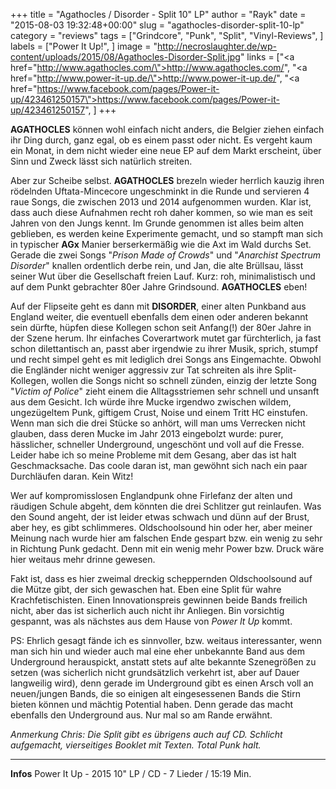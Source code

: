 +++
title = "Agathocles / Disorder - Split 10\" LP"
author = "Rayk"
date = "2015-08-03 19:32:48+00:00"
slug = "agathocles-disorder-split-10-lp"
category = "reviews"
tags = ["Grindcore", "Punk", "Split", "Vinyl-Reviews", ]
labels = ["Power It Up!", ]
image = "http://necroslaughter.de/wp-content/uploads/2015/08/Agathocles-Disorder-Split.jpg"
links = ["<a href=\"http://www.agathocles.com/\">http://www.agathocles.com/</a>", "<a href=\"http://www.power-it-up.de/\">http://www.power-it-up.de/</a>", "<a href=\"https://www.facebook.com/pages/Power-it-up/423461250157\">https://www.facebook.com/pages/Power-it-up/423461250157</a>", ]
+++

**AGATHOCLES** können wohl einfach nicht anders, die Belgier ziehen einfach ihr Ding durch, ganz egal, ob es einem passt oder nicht. Es vergeht kaum ein Monat, in dem nicht wieder eine neue EP auf dem Markt erscheint, über Sinn und Zweck lässt sich natürlich streiten.

Aber zur Scheibe selbst. **AGATHOCLES** brezeln wieder herrlich kauzig ihren rödelnden Uftata-Mincecore ungeschminkt in die Runde und servieren 4 raue Songs, die zwischen 2013 und 2014 aufgenommen wurden. Klar ist, dass auch diese Aufnahmen recht roh daher kommen, so wie man es seit Jahren von den Jungs kennt.
Im Grunde genommen ist alles beim alten geblieben, es werden keine Experimente gemacht, und so stampft man sich in typischer **AGx** Manier berserkermäßig wie die Axt im Wald durchs Set. Gerade die zwei Songs "_Prison Made of Crowds_" und "_Anarchist Spectrum Disorder_" knallen ordentlich derbe rein, und Jan, die alte Brüllsau, lässt seiner Wut über die Gesellschaft freien Lauf.
Kurz: roh, minimalistisch und auf dem Punkt gebrachter 80er Jahre Grindsound. **AGATHOCLES** eben!

Auf der Flipseite geht es dann mit **DISORDER**, einer alten Punkband aus England weiter, die eventuell ebenfalls dem einen oder anderen bekannt sein dürfte, hüpfen diese Kollegen schon seit Anfang(!) der 80er Jahre in der Szene herum. Ihr einfaches Coverartwork mutet gar fürchterlich, ja fast schon dilettantisch an, passt aber irgendwie zu ihrer Musik, sprich, stumpf und recht simpel geht es mit lediglich drei Songs ans Eingemachte.
Obwohl die Engländer nicht weniger aggressiv zur Tat schreiten als ihre Split-Kollegen, wollen die Songs nicht so schnell zünden, einzig der letzte Song "_Victim of Police_" zieht einem die Alltagsstriemen sehr schnell und unsanft aus dem Gesicht.
Ich würde ihre Mucke irgendwo zwischen wildem, ungezügeltem Punk, giftigem Crust, Noise und einem Tritt HC einstufen. Wenn man sich die drei Stücke so anhört, will man ums Verrecken nicht glauben, dass deren Mucke im Jahr 2013 eingebolzt wurde: purer, hässlicher, schneller Underground, ungeschönt und voll auf die Fresse.
Leider habe ich so meine Probleme mit dem Gesang, aber das ist halt Geschmacksache. Das coole daran ist, man gewöhnt sich nach ein paar Durchläufen daran. Kein Witz!

Wer auf kompromisslosen Englandpunk ohne Firlefanz der alten und räudigen Schule abgeht, dem könnten die drei Schlitzer gut reinlaufen. Was den Sound angeht, der ist leider etwas schwach und dünn auf der Brust, aber hey, es gibt schlimmeres. Oldschoolsound hin oder her, aber meiner Meinung nach wurde hier am falschen Ende gespart bzw. ein wenig zu sehr in Richtung Punk gedacht. Denn mit ein wenig mehr Power bzw. Druck wäre hier weitaus mehr drinne gewesen.

Fakt ist, dass es hier zweimal dreckig scheppernden Oldschoolsound auf die Mütze gibt, der sich gewaschen hat. Eben eine Split für wahre Krachfetischisten. Einen Innovationspreis gewinnen beide Bands freilich nicht, aber das ist sicherlich auch nicht ihr Anliegen. Bin vorsichtig gespannt, was als nächstes aus dem Hause von _Power It Up_ kommt.

PS: Ehrlich gesagt fände ich es sinnvoller, bzw. weitaus interessanter, wenn man sich hin und wieder auch mal eine eher unbekannte Band aus dem Underground herauspickt, anstatt stets auf alte bekannte Szenegrößen zu setzen (was sicherlich nicht grundsätzlich verkehrt ist, aber auf Dauer langweilig wird), denn gerade im Underground gibt es einen Arsch voll an neuen/jungen Bands, die so einigen alt eingesessenen Bands die Stirn bieten können und mächtig Potential haben. Denn gerade das macht ebenfalls den Underground aus. Nur mal so am Rande erwähnt.

_Anmerkung Chris: Die Split gibt es übrigens auch auf CD. Schlicht aufgemacht, vierseitiges Booklet mit Texten. Total Punk halt._



---
**Infos**
Power It Up - 2015
10" LP / CD - 7 Lieder / 15:19 Min.
